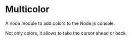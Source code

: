 # Multicolor
A node module to add colors to the Node.js console.

Not only colors, it allows to take the cursor ahead or back.
